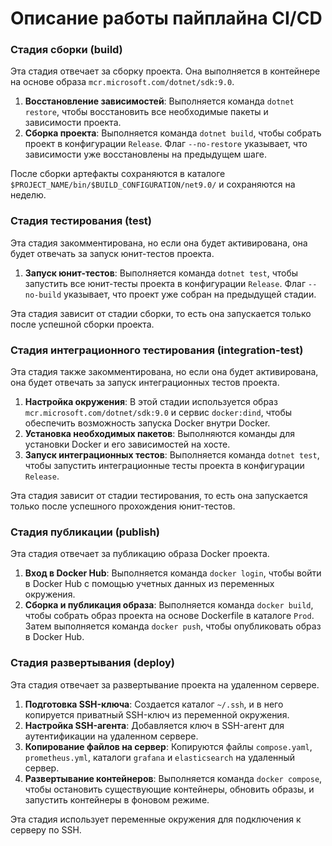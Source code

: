 # Описание работы пайплайна CI/CD

### Стадия сборки (build)

Эта стадия отвечает за сборку проекта. Она выполняется в контейнере на основе образа `mcr.microsoft.com/dotnet/sdk:9.0`.

1. **Восстановление зависимостей**: Выполняется команда `dotnet restore`, чтобы восстановить все необходимые пакеты и зависимости проекта.
2. **Сборка проекта**: Выполняется команда `dotnet build`, чтобы собрать проект в конфигурации `Release`. Флаг `--no-restore` указывает, что зависимости уже восстановлены на предыдущем шаге.

После сборки артефакты сохраняются в каталоге `$PROJECT_NAME/bin/$BUILD_CONFIGURATION/net9.0/` и сохраняются на неделю.

### Стадия тестирования (test)

Эта стадия закомментирована, но если она будет активирована, она будет отвечать за запуск юнит-тестов проекта.

1. **Запуск юнит-тестов**: Выполняется команда `dotnet test`, чтобы запустить все юнит-тесты проекта в конфигурации `Release`. Флаг `--no-build` указывает, что проект уже собран на предыдущей стадии.

Эта стадия зависит от стадии сборки, то есть она запускается только после успешной сборки проекта.

### Стадия интеграционного тестирования (integration-test)

Эта стадия также закомментирована, но если она будет активирована, она будет отвечать за запуск интеграционных тестов проекта.

1. **Настройка окружения**: В этой стадии используется образ `mcr.microsoft.com/dotnet/sdk:9.0` и сервис `docker:dind`, чтобы обеспечить возможность запуска Docker внутри Docker.
2. **Установка необходимых пакетов**: Выполняются команды для установки Docker и его зависимостей на хосте.
3. **Запуск интеграционных тестов**: Выполняется команда `dotnet test`, чтобы запустить интеграционные тесты проекта в конфигурации `Release`.

Эта стадия зависит от стадии тестирования, то есть она запускается только после успешного прохождения юнит-тестов.

### Стадия публикации (publish)

Эта стадия отвечает за публикацию образа Docker проекта.

1. **Вход в Docker Hub**: Выполняется команда `docker login`, чтобы войти в Docker Hub с помощью учетных данных из переменных окружения.
2. **Сборка и публикация образа**: Выполняется команда `docker build`, чтобы собрать образ проекта на основе Dockerfile в каталоге `Prod`. Затем выполняется команда `docker push`, чтобы опубликовать образ в Docker Hub.

### Стадия развертывания (deploy)

Эта стадия отвечает за развертывание проекта на удаленном сервере.

1. **Подготовка SSH-ключа**: Создается каталог `~/.ssh`, и в него копируется приватный SSH-ключ из переменной окружения.
2. **Настройка SSH-агента**: Добавляется ключ в SSH-агент для аутентификации на удаленном сервере.
3. **Копирование файлов на сервер**: Копируются файлы `compose.yaml`, `prometheus.yml`, каталоги `grafana` и `elasticsearch` на удаленный сервер.
4. **Развертывание контейнеров**: Выполняется команда `docker compose`, чтобы остановить существующие контейнеры, обновить образы, и запустить контейнеры в фоновом режиме.

Эта стадия использует переменные окружения для подключения к серверу по SSH.
